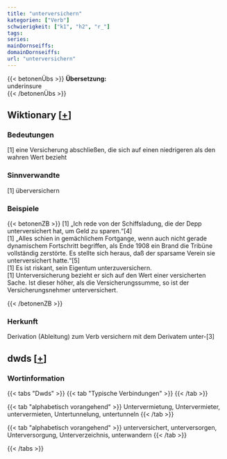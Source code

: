 ```yaml
---
title: "unterversichern"
kategorien: ["Verb"]
schwierigkeit: ["k1", "h2", "r_"]
tags:
series:
mainDornseiffs:
domainDornseiffs:
url: "unterversichern"
---
```


{{< betonenÜbs >}}
**Übersetzung:**  
underinsure  
{{< /betonenÜbs >}}

## Wiktionary [[+](https://de.wiktionary.org/wiki/unterversichern)]

### Bedeutungen
[1] eine Versicherung abschließen, die sich auf einen niedrigeren als den wahren Wert bezieht  

### Sinnverwandte
[1] überversichern  

### Beispiele
{{< betonenZB >}}
[1] „Ich rede von der Schiffsladung, die der Depp unterversichert hat, um Geld zu sparen.“[4]  
[1] „Alles schien in gemächlichem Fortgange, wenn auch nicht gerade dynamischem Fortschritt begriffen, als Ende 1908 ein Brand die Tribüne vollständig zerstörte. Es stellte sich heraus, daß der sparsame Verein sie unterversichert hatte.“[5]  
[1] Es ist riskant, sein Eigentum unterzuversichern.  
[1] Unterversicherung bezieht er sich auf den Wert einer versicherten Sache. Ist dieser höher, als die Versicherungssumme, so ist der Versicherungsnehmer unterversichert.  

{{< /betonenZB >}}
### Herkunft
Derivation (Ableitung) zum Verb versichern mit dem Derivatem unter-[3]  



## dwds [[+](https://www.dwds.de/wb/unterversichern)]

### Wortinformation
{{< tabs "Dwds" >}}
{{< tab "Typische Verbindungen" >}}
{{< /tab >}}

{{< tab "alphabetisch vorangehend" >}}
Untervermietung, Untervermieter, untervermieten, Untertunnelung, untertunneln
{{< /tab >}}

{{< tab "alphabetisch vorangehend" >}}
unterversichert, unterversorgen, Unterversorgung, Unterverzeichnis, unterwandern
{{< /tab >}}

{{< /tabs >}}

